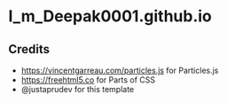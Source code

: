 # I_m_Deepak0001.github.io
## Credits
* https://vincentgarreau.com/particles.js for Particles.js
* https://freehtml5.co for Parts of CSS
* @justaprudev for this template
